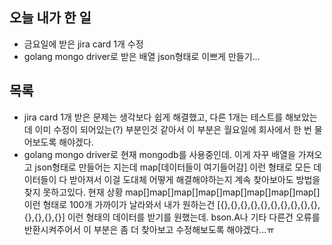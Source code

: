 ## 오늘 내가 한 일
- 금요일에 받은 jira card 1개 수정
- golang mongo driver로 받은 배열 json형태로 이쁘게 만들기...

## 목록
- jira card 1개 받은 문제는 생각보다 쉽게 해결했고, 다른 1개는 테스트를 해보았는데 이미 수정이 되어있는(?) 부분인것 같아서 이 부분은 월요일에 회사에서 한 번 물어보도록 해야겠다.
- golang mongo driver로 현재 mongodb를 사용중인데. 이게 자꾸 배열을 가져오고 json형태로 만들어는 지는데 map[데이터들이 여기들어감] 이런 형태로 모든 데이터들이 다 받아져서 이걸 도대체 어떻게 해결해야하는지 계속 찾아보아도 방법을 찾지 못하고있다. 현재 상황 map[]map[]map[]map[]map[]map[]map[]map[] 이런 형태로 100개 가까이가 날라와서 내가 원하는건 [{},{},{},{},{},{},{},{},{},{},{},{},{},{}] 이런 형태의 데이터를 받기를 원했는데. bson.A나 기타 다른건 오류를 반환시켜주어서 이 부분은 좀 더 찾아보고 수정해보도록 해야겠다...ㅠ
